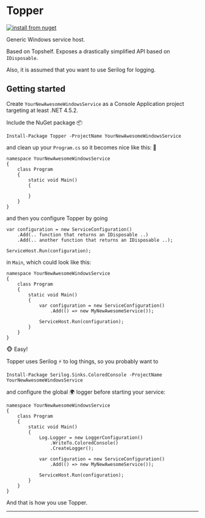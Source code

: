 # Topper

[![install from nuget](https://img.shields.io/nuget/v/Topper.svg?style=flat-square)](https://www.nuget.org/packages/Topper)

Generic Windows service host.

Based on Topshelf. Exposes a drastically simplified API based on `IDisposable`.

Also, it is assumed that you want to use Serilog for logging.

## Getting started

Create `YourNewAwesomeWindowsService` as a Console Application project targeting at least .NET 4.5.2.

Include the NuGet package :package: 

    Install-Package Topper -ProjectName YourNewAwesomeWindowsService

and clean up your `Program.cs` so it becomes nice like this: :sunflower: 

    namespace YourNewAwesomeWindowsService
    {
        class Program
        {
            static void Main()
            {
                
            }
        }
    }

and then you configure Topper by going

	var configuration = new ServiceConfiguration()
		.Add(.. function that returns an IDisposable ..)
		.Add(.. another function that returns an IDisposable ..);

	ServiceHost.Run(configuration);

in `Main`, which could look like this:

    namespace YourNewAwesomeWindowsService
    {
        class Program
        {
            static void Main()
            {
                var configuration = new ServiceConfiguration()
                    .Add(() => new MyNewAwesomeService());

                ServiceHost.Run(configuration);                
            }
        }
    }

:monkey_face: Easy!

Topper uses Serilog :zap: to log things, so you probably want to

    Install-Package Serilog.Sinks.ColoredConsole -ProjectName YourNewAwesomeWindowsService

and configure the global :earth_africa: logger before starting your service:

    namespace YourNewAwesomeWindowsService
    {
        class Program
        {
            static void Main()
            {
                Log.Logger = new LoggerConfiguration()
                    .WriteTo.ColoredConsole()
                    .CreateLogger();

                var configuration = new ServiceConfiguration()
                    .Add(() => new MyNewAwesomeService());

                ServiceHost.Run(configuration);                
            }
        }
    }


And that is how you use Topper.


---


